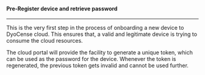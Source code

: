 #### Pre-Register device and retrieve password
---

This is the very first step in the process of onboarding a new device to DyoCense cloud. This
ensures that, a valid and legitimate device is trying to consume the cloud resources. 

The cloud portal will provide the facility to generate a unique token, which can be used as the
password for the device. Whenever the token is regenerated, the previous token gets invalid and
cannot be used further.

